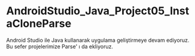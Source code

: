 # AndroidStudio_Java_Project05_InstaCloneParse
 Android Studio ile Java kullanarak uygulama geliştirmeye devam ediyoruz. Bu sefer projelerimize Parse' ı da ekliyoruz.
